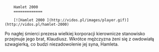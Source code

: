 
        Hamlet 2000 
        =============
        
        [![Hamlet 2000 ](http://vidos.pl/images/player.gif)](http://vidos.pl/hamlet-2000)
        
        
 Po nagłej śmierci prezesa wielkiej korporacji kierownicze stanowisko przejmuje jego brat, Klaudiusz. Wkrótce mężczyzna żeni się z owdowiałą szwagierką, co budzi niezadowolenie jej syna, Hamleta. 
    